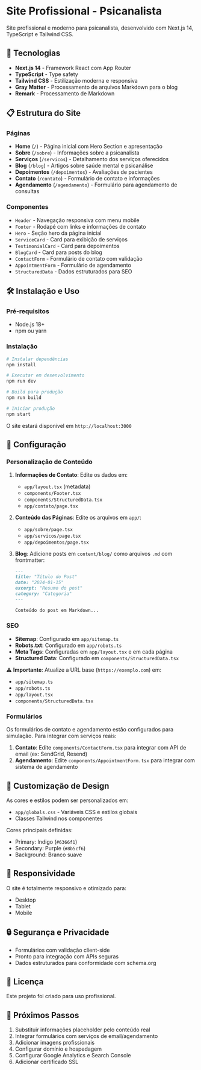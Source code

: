 # Site Profissional - Psicanalista

Site profissional e moderno para psicanalista, desenvolvido com Next.js 14, TypeScript e Tailwind CSS.

## 🚀 Tecnologias

- **Next.js 14** - Framework React com App Router
- **TypeScript** - Type safety
- **Tailwind CSS** - Estilização moderna e responsiva
- **Gray Matter** - Processamento de arquivos Markdown para o blog
- **Remark** - Processamento de Markdown

## 📋 Estrutura do Site

### Páginas

- **Home** (`/`) - Página inicial com Hero Section e apresentação
- **Sobre** (`/sobre`) - Informações sobre a psicanalista
- **Serviços** (`/servicos`) - Detalhamento dos serviços oferecidos
- **Blog** (`/blog`) - Artigos sobre saúde mental e psicanálise
- **Depoimentos** (`/depoimentos`) - Avaliações de pacientes
- **Contato** (`/contato`) - Formulário de contato e informações
- **Agendamento** (`/agendamento`) - Formulário para agendamento de consultas

### Componentes

- `Header` - Navegação responsiva com menu mobile
- `Footer` - Rodapé com links e informações de contato
- `Hero` - Seção hero da página inicial
- `ServiceCard` - Card para exibição de serviços
- `TestimonialCard` - Card para depoimentos
- `BlogCard` - Card para posts do blog
- `ContactForm` - Formulário de contato com validação
- `AppointmentForm` - Formulário de agendamento
- `StructuredData` - Dados estruturados para SEO

## 🛠️ Instalação e Uso

### Pré-requisitos

- Node.js 18+ 
- npm ou yarn

### Instalação

```bash
# Instalar dependências
npm install

# Executar em desenvolvimento
npm run dev

# Build para produção
npm run build

# Iniciar produção
npm start
```

O site estará disponível em `http://localhost:3000`

## 📝 Configuração

### Personalização de Conteúdo

1. **Informações de Contato**: Edite os dados em:
   - `app/layout.tsx` (metadata)
   - `components/Footer.tsx`
   - `components/StructuredData.tsx`
   - `app/contato/page.tsx`

2. **Conteúdo das Páginas**: Edite os arquivos em `app/`:
   - `app/sobre/page.tsx`
   - `app/servicos/page.tsx`
   - `app/depoimentos/page.tsx`

3. **Blog**: Adicione posts em `content/blog/` como arquivos `.md` com frontmatter:
   ```markdown
   ---
   title: "Título do Post"
   date: "2024-01-15"
   excerpt: "Resumo do post"
   category: "Categoria"
   ---
   
   Conteúdo do post em Markdown...
   ```

### SEO

- **Sitemap**: Configurado em `app/sitemap.ts`
- **Robots.txt**: Configurado em `app/robots.ts`
- **Meta Tags**: Configuradas em `app/layout.tsx` e em cada página
- **Structured Data**: Configurado em `components/StructuredData.tsx`

⚠️ **Importante**: Atualize a URL base (`https://exemplo.com`) em:
- `app/sitemap.ts`
- `app/robots.ts`
- `app/layout.tsx`
- `components/StructuredData.tsx`

### Formulários

Os formulários de contato e agendamento estão configurados para simulação. Para integrar com serviços reais:

1. **Contato**: Edite `components/ContactForm.tsx` para integrar com API de email (ex: SendGrid, Resend)
2. **Agendamento**: Edite `components/AppointmentForm.tsx` para integrar com sistema de agendamento

## 🎨 Customização de Design

As cores e estilos podem ser personalizados em:
- `app/globals.css` - Variáveis CSS e estilos globais
- Classes Tailwind nos componentes

Cores principais definidas:
- Primary: Indigo (`#6366f1`)
- Secondary: Purple (`#8b5cf6`)
- Background: Branco suave

## 📱 Responsividade

O site é totalmente responsivo e otimizado para:
- Desktop
- Tablet
- Mobile

## 🔒 Segurança e Privacidade

- Formulários com validação client-side
- Pronto para integração com APIs seguras
- Dados estruturados para conformidade com schema.org

## 📄 Licença

Este projeto foi criado para uso profissional.

## 🔄 Próximos Passos

1. Substituir informações placeholder pelo conteúdo real
2. Integrar formulários com serviços de email/agendamento
3. Adicionar imagens profissionais
4. Configurar domínio e hospedagem
5. Configurar Google Analytics e Search Console
6. Adicionar certificado SSL
